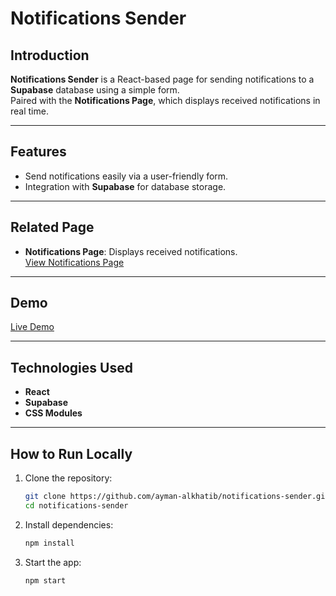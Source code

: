 # Notifications Sender  

## Introduction  
**Notifications Sender** is a React-based page for sending notifications to a **Supabase** database using a simple form.  
Paired with the **Notifications Page**, which displays received notifications in real time.  

---

## Features  
- Send notifications easily via a user-friendly form.  
- Integration with **Supabase** for database storage.  
---

## Related Page  
- **Notifications Page**: Displays received notifications.  
  [View Notifications Page](https://ayman-alkhatib.github.io/notifications-list-react/)  

---

## Demo  
[Live Demo](https://ayman-alkhatib.github.io/notifications-sender/)  

---

## Technologies Used  
- **React**  
- **Supabase**  
- **CSS Modules**  

---

## How to Run Locally  
1. Clone the repository:  
   ```bash
   git clone https://github.com/ayman-alkhatib/notifications-sender.git
   cd notifications-sender
2. Install dependencies:
   ```bash
   npm install
3. Start the app:
   ```bash
   npm start
